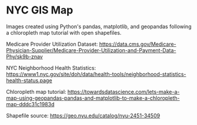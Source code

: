 # NYC GIS Map

Images created using Python's pandas, matplotlib, and geopandas following a chloropleth map tutorial with open shapefiles.

Medicare Provider Utilization Dataset:
https://data.cms.gov/Medicare-Physician-Supplier/Medicare-Provider-Utilization-and-Payment-Data-Phy/sk9b-znav

NYC Neighborhood Health Statistics:
https://www1.nyc.gov/site/doh/data/health-tools/neighborhood-statistics-health-status.page

Chloropleth map tutorial:
https://towardsdatascience.com/lets-make-a-map-using-geopandas-pandas-and-matplotlib-to-make-a-chloropleth-map-dddc31c1983d

Shapefile source:
https://geo.nyu.edu/catalog/nyu-2451-34509   
